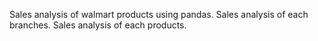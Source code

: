 Sales analysis of walmart products using pandas.
Sales analysis of each branches.
Sales analysis of each products.

